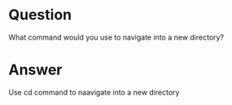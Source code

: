 # Question
What command would you use to navigate into a new directory?
# Answer
Use cd command to naavigate into a new directory
